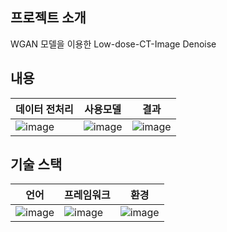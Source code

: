 ﻿## 프로젝트 소개
 WGAN 모델을 이용한 Low-dose-CT-Image Denoise

## 내용
|데이터 전처리|사용모델|결과|
|-------------|--------|---|
|![image](https://user-images.githubusercontent.com/54930248/90605457-5678ec00-e239-11ea-86bd-56380040b454.png)|![image](https://user-images.githubusercontent.com/54930248/90605471-5b3da000-e239-11ea-9d6c-7c8042215e48.png)|![image](https://user-images.githubusercontent.com/54930248/90605483-60025400-e239-11ea-98f0-59a9667f9321.png)|

## 기술 스택
|언어|프레임워크|환경|
|-------|-------|--------|
|![image](https://user-images.githubusercontent.com/54930248/90605744-ba031980-e239-11ea-8d1c-10e360f47d51.png)|![image](https://user-images.githubusercontent.com/54930248/90605780-c8513580-e239-11ea-8b62-cfa5ec684fd8.png)|![image](https://user-images.githubusercontent.com/54930248/90605682-a8217680-e239-11ea-9979-13aeec8463c3.png)|
